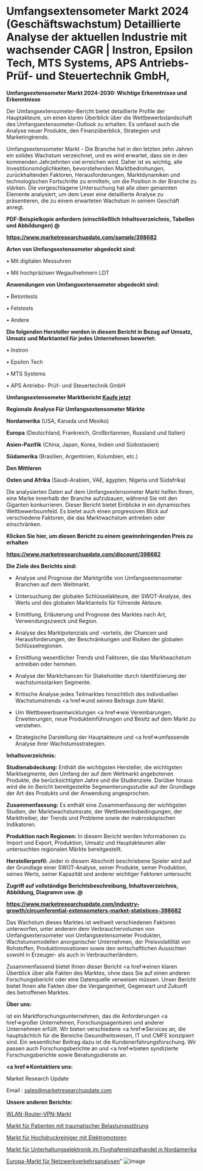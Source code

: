# Umfangsextensometer Markt 2024 (Geschäftswachstum) Detaillierte Analyse der aktuellen Industrie mit wachsender CAGR | Instron, Epsilon Tech, MTS Systems, APS Antriebs- Prüf- und Steuertechnik GmbH, 

<strong>Umfangsextensometer Markt 2024-2030: Wichtige Erkenntnisse und Erkenntnisse</strong>

Der Umfangsextensometer-Bericht bietet detaillierte Profile der Hauptakteure, um einen klaren Überblick über die Wettbewerbslandschaft des Umfangsextensometer-Outlook zu erhalten. Es umfasst auch die Analyse neuer Produkte, den Finanzüberblick, Strategien und Marketingtrends.

Umfangsextensometer Markt - Die Branche hat in den letzten zehn Jahren ein solides Wachstum verzeichnet, und es wird erwartet, dass sie in den kommenden Jahrzehnten viel erreichen wird. Daher ist es wichtig, alle Investitionsmöglichkeiten, bevorstehenden Marktbedrohungen, zurückhaltenden Faktoren, Herausforderungen, Marktdynamiken und technologischen Fortschritte zu ermitteln, um die Position in der Branche zu stärken. Die vorgeschlagene Untersuchung hat alle oben genannten Elemente analysiert, um dem Leser eine detaillierte Analyse zu präsentieren, die zu einem erwarteten Wachstum in seinem Geschäft anregt.



<strong><b>PDF-Beispielkopie anfordern (einschließlich Inhaltsverzeichnis, Tabellen und Abbildungen) @ </b></strong>

<strong><a href=https://www.marketresearchupdate.com/sample/398682>

<strong>https://www.marketresearchupdate.com/sample/398682</u></a></strong></strong>



<strong>Arten von Umfangsextensometer abgedeckt sind:</strong>

• Mit digitalen Messuhren

• Mit hochpräzisen Wegaufnehmern LDT



<strong>Anwendungen von Umfangsextensometer abgedeckt sind:</strong>

• Betontests

• Felstests

• Andere



<strong>Die folgenden Hersteller werden in diesem Bericht in Bezug auf Umsatz, Umsatz und Marktanteil für jedes Unternehmen bewertet:</strong>

• Instron

• Epsilon Tech

• MTS Systems

• APS Antriebs- Prüf- und Steuertechnik GmbH



<strong>Umfangsextensometer Marktbericht <a href=https://www.marketresearchupdate.com/buynow/398682>Kaufe jetzt</a></strong>



<strong>Regionale Analyse Für Umfangsextensometer Märkte</strong>



<strong>Nordamerika</strong> (USA, Kanada und Mexiko)



<strong>Europa</strong> (Deutschland, Frankreich, Großbritannien, Russland und Italien)



<strong>Asien-Pazifik</strong> (China, Japan, Korea, Indien und Südostasien)



<strong>Südamerika</strong> (Brasilien, Argentinien, Kolumbien, etc.)



<strong>Den Mittleren</strong> 

<strong>Osten und Afrika</strong> (Saudi-Arabien, VAE, ägypten, Nigeria und Südafrika)

Die analysierten Daten auf dem Umfangsextensometer Markt helfen Ihnen, eine Marke innerhalb der Branche aufzubauen, während Sie mit den Giganten konkurrieren. Dieser Bericht bietet Einblicke in ein dynamisches Wettbewerbsumfeld. Es bietet auch einen progressiven Blick auf verschiedene Faktoren, die das Marktwachstum antreiben oder einschränken.



<strong>Klicken Sie hier, um diesen Bericht zu einem gewinnbringenden Preis zu erhalten
</strong>

<strong><a href=https://www.marketresearchupdate.com/discount/398682>https://www.marketresearchupdate.com/discount/398682</b></u></strong></a>



<strong>Die Ziele des Berichts sind:</strong>

- Analyse und Prognose der Marktgröße von Umfangsextensometer Branchen auf dem Weltmarkt.

- Untersuchung der globalen Schlüsselakteure, der SWOT-Analyse, des Werts und des globalen Marktanteils für führende Akteure.

- Ermittlung, Erläuterung und Prognose des Marktes nach Art, Verwendungszweck und Region.

- Analyse des Marktpotenzials und -vorteils, der Chancen und Herausforderungen, der Beschränkungen und Risiken der globalen Schlüsselregionen.

- Ermittlung wesentlicher Trends und Faktoren, die das Marktwachstum antreiben oder hemmen.

- Analyse der Marktchancen für Stakeholder durch Identifizierung der wachstumsstarken Segmente.

- Kritische Analyse jedes Teilmarktes hinsichtlich des individuellen Wachstumstrends <a href=>und</a> seines Beitrags zum Markt.

- Um Wettbewerbsentwicklungen <a href=>wie</a> Vereinbarungen, Erweiterungen, neue Produkteinführungen und Besitz auf dem Markt zu verstehen.

- Strategische Darstellung der Hauptakteure und <a href=>umfas</a>sende Analyse ihrer Wachstumsstrategien.



<strong>Inhaltsverzeichnis:</strong>



<strong>Studienabdeckung:</strong> Enthält die wichtigsten Hersteller, die wichtigsten Marktsegmente, den Umfang der auf dem Weltmarkt angebotenen Produkte, die berücksichtigten Jahre und die Studienziele. Darüber hinaus wird die im Bericht bereitgestellte Segmentierungsstudie auf der Grundlage der Art des Produkts und der Anwendung angesprochen.



<strong>Zusammenfassung:</strong> Es enthält eine Zusammenfassung der wichtigsten Studien, der Marktwachstumsrate, der Wettbewerbsbedingungen, der Markttreiber, der Trends und Probleme sowie der makroskopischen Indikatoren.



<strong>Produktion nach Regionen:</strong> In diesem Bericht werden Informationen zu Import und Export, Produktion, Umsatz und Hauptakteuren aller untersuchten regionalen Märkte bereitgestellt.



<strong>Herstellerprofil:</strong> Jeder in diesem Abschnitt beschriebene Spieler wird auf der Grundlage einer SWOT-Analyse, seiner Produkte, seiner Produktion, seines Werts, seiner Kapazität und anderer wichtiger Faktoren untersucht.



<strong><b>Zugriff auf vollständige Berichtsbeschreibung, Inhaltsverzeichnis, Abbildung, Diagramm usw. @ </b></strong>

<strong><a href=https://www.marketresearchupdate.com/industry-growth/circumferential-extensometers-market-statistices-398682>https://www.marketresearchupdate.com/industry-growth/circumferential-extensometers-market-statistices-398682</a></strong>

Das Wachstum dieses Marktes ist weltweit verschiedenen Faktoren unterworfen, unter anderem dem Verbrauchervolumen von Umfangsextensometer von Umfangsextensometer Produkten, Wachstumsmodellen anorganischer Unternehmen, der Preisvolatilität von Rohstoffen, Produktinnovationen sowie den wirtschaftlichen Aussichten sowohl in Erzeuger- als auch in Verbraucherländern.

Zusammenfassend bietet Ihnen dieser Bericht <a href=>einen</a> klaren Überblick über alle Fakten des Marktes, ohne dass Sie auf einen anderen Forschungsbericht oder eine Datenquelle verweisen müssen. Unser Bericht bietet Ihnen alle Fakten über die Vergangenheit, Gegenwart und Zukunft des betroffenen Marktes.



<strong>Über uns:</strong>

 ist ein Marktforschungsunternehmen, das die Anforderungen <a href=>großer</a> Unternehmen, Forschungsagenturen und anderer Unternehmen erfüllt. Wir bieten verschiedene <a href=>Services</a> an, die hauptsächlich für die Bereiche Gesundheitswesen, IT und CMFE konzipiert sind. Ein wesentlicher Beitrag dazu ist die Kundenerfahrungsforschung. Wir passen auch Forschungsberichte an und <a href=>bieten</a> syndizierte Forschungsberichte sowie Beratungsdienste an.



<strong><a href=>Kontaktiere uns:</a></strong>

Market Research Update

Email : sales@marketresearchupdate.com



<strong>Unsere anderen Berichte:</strong>

<a href=https://www.linkedin.com/pulse/wireless-router-vpn-market-2023-challenges-business>WLAN-Router-VPN-Markt</a>

<a href=https://www.linkedin.com/pulse/traumatic-stress-disorder-ptsd-market-sizing>Markt für Patienten mit traumatischer Belastungsstörung</a>

<a href=https://www.linkedin.com/pulse/electric-motor-high-pressure-washer-market>Markt für Hochdruckreiniger mit Elektromotoren</a>

<a href=https://www.linkedin.com/pulse/north-america-airport-retailing-consumer-electronics-market>Markt für Unterhaltungselektronik im Flughafeneinzelhandel in Nordamerika</a>

<a href=https://www.linkedin.com/pulse/europe-network-traffic-analysis-market-report>Europa-Markt für Netzwerkverkehrsanalysen</a>"
![image](https://github.com/RushikeshRI/news24analysis/assets/164026548/1469f991-9126-4c97-8e66-bf201d9c92d4)
